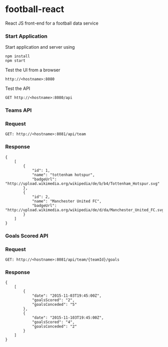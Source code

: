 # football-react
React JS front-end for a football data service

### Start Application

Start application and server using
```
npm install
npm start
```

Test the UI from a browser
```
http://<hostname>:8080
```

Test the API
```
GET http://<hostname>:8080/api
```

### Teams API

### Request
```
GET: http://<hostname>:8081/api/team
```

### Response
```
{
    [
        {
            "id": 1,
            "name": "tottenham hotspur",
            "badgeUrl": "http://upload.wikimedia.org/wikipedia/de/b/b4/Tottenham_Hotspur.svg"
        },
        {
            "id": 2,
            "name": "Manchester United FC",
            "badgeUrl": "http://upload.wikimedia.org/wikipedia/de/d/da/Manchester_United_FC.svg"
        }
    ]
}
```

### Goals Scored API

### Request
```
GET: http://<hostname>:8081/api/team/{teamId}/goals
```

### Response
```
{
    [
        {
            "date": "2015-11-03T19:45:00Z",
            "goalsScored": "2",
            "goalsConceded": "5"
        },
        {
            "date": "2015-11-103T19:45:00Z",
            "goalsScored": "4",
            "goalsConceded": "2"
        }
    ]
}
```


